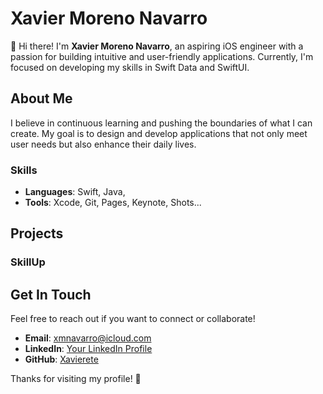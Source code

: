 # Xavier Moreno Navarro

👋 Hi there! I'm **Xavier Moreno Navarro**, an aspiring iOS engineer with a passion for building intuitive and user-friendly applications. Currently, I'm focused on developing my skills in Swift Data and SwiftUI.

## About Me

I believe in continuous learning and pushing the boundaries of what I can create. My goal is to design and develop applications that not only meet user needs but also enhance their daily lives.

### Skills

- **Languages**: Swift, Java, 
- **Tools**: Xcode, Git, Pages, Keynote, Shots...

## Projects

### SkillUp

## Get In Touch

Feel free to reach out if you want to connect or collaborate!

- **Email**: [xmnavarro@icloud.com](mailto:xmnavarro@icloud.com)
- **LinkedIn**: [Your LinkedIn Profile](https://www.linkedin.com/in/yourprofile)
- **GitHub**: [Xavierete](https://github.com/Xavierete)

Thanks for visiting my profile! 🚀
